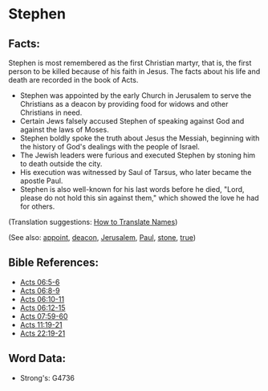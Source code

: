 # Stephen #

## Facts: ##

Stephen is most remembered as the first Christian martyr, that is, the first person to be killed because of his faith in Jesus. The facts about his life and death are recorded in the book of Acts.

* Stephen was appointed by the early Church in Jerusalem to serve the Christians as a deacon by providing food for widows and other Christians in need.
* Certain Jews falsely accused Stephen of speaking against God and against the laws of Moses.
* Stephen boldly spoke the truth about Jesus the Messiah, beginning with the history of God's dealings with the people of Israel.
* The Jewish leaders were furious and executed Stephen by stoning him to death outside the city.
* His execution was witnessed by Saul of Tarsus, who later became the apostle Paul.
* Stephen is also well-known for his last words before he died, "Lord, please do not hold this sin against them," which showed the love he had for others.

(Translation suggestions: [How to Translate Names](rc://en/ta/man/translate/translate-names))

(See also: [appoint](../kt/appoint.md), [deacon](../kt/deacon.md), [Jerusalem](../names/jerusalem.md), [Paul](../names/paul.md), [stone](../kt/stone.md), [true](../kt/true.md))

## Bible References: ##

* [Acts 06:5-6](rc://en/tn/help/act/06/05)
* [Acts 06:8-9](rc://en/tn/help/act/06/08)
* [Acts 06:10-11](rc://en/tn/help/act/06/10)
* [Acts 06:12-15](rc://en/tn/help/act/06/12)
* [Acts 07:59-60](rc://en/tn/help/act/07/59)
* [Acts 11:19-21](rc://en/tn/help/act/11/19)
* [Acts 22:19-21](rc://en/tn/help/act/22/19)

## Word Data: ##

* Strong's: G4736
